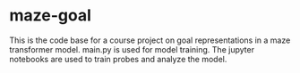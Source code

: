# maze-goal

This is the code base for a course project on goal representations in a maze transformer model. main.py is used for model training. The jupyter notebooks are used to train probes and analyze the model.
